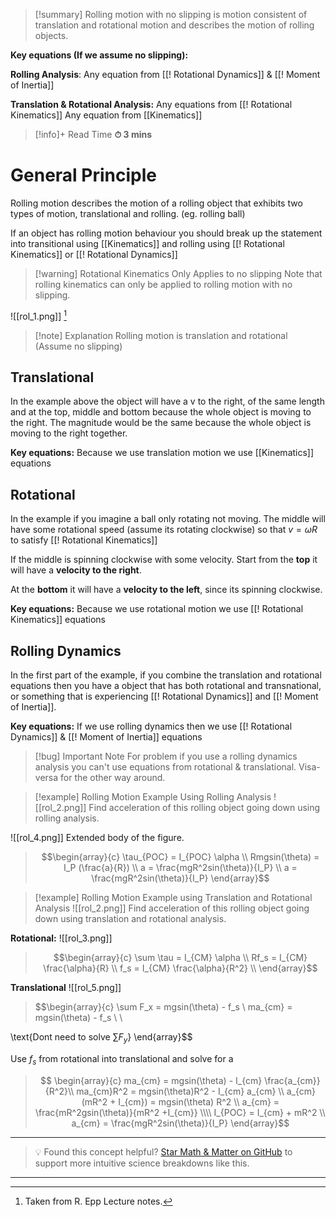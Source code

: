  
>[!summary]
Rolling motion with no slipping is motion consistent of translation and rotational motion and describes the motion of rolling objects.
>
**Key equations (If we assume no slipping):**
>
**Rolling Analysis**:
Any equation from [[! Rotational Dynamics]] & [[! Moment of Inertia]]
>
**Translation & Rotational Analysis:**
Any equations from [[! Rotational Kinematics]]
Any equation from [[Kinematics]]

>[!info]+ Read Time
**⏱ 3 mins**
# General Principle
Rolling motion describes the motion of a rolling object that exhibits two types of motion, translational and rolling. (eg. rolling ball)

If an object has rolling motion behaviour you should break up the statement into transitional using [[Kinematics]] and rolling using [[! Rotational Kinematics]] or [[! Rotational Dynamics]]

>[!warning] Rotational Kinematics Only Applies to no slipping
Note that rolling kinematics can only be applied to rolling motion with no slipping. 

![[rol_1.png]]
[^1]
>[!note] Explanation
Rolling motion is translation and rotational (Assume no slipping)

## Translational 
In the example above the object will have a v to the right, of the same length and at the top, middle and bottom because the whole object is moving to the right. The magnitude would be the same because the whole object is moving to the right together.

**Key equations:**
Because we use translation motion we use [[Kinematics]] equations
## Rotational 
In the example if you imagine a ball only rotating not moving. The middle will have some rotational speed (assume its rotating clockwise) so that $v = \omega R$ to satisfy [[! Rotational Kinematics]]

If the middle is spinning clockwise with some velocity. Start from the **top** it will have a **velocity to the right**. 

At the **bottom** it will have a **velocity to the left**, since its spinning clockwise.

**Key equations:**
Because we use rotational motion we use [[! Rotational Kinematics]] equations
## Rolling Dynamics 
In the first part of the example, if you combine the translation and rotational equations then you have a object that has both rotational and transnational, or something that is experiencing [[! Rotational Dynamics]] and [[! Moment of Inertia]].

**Key equations:**
If we use rolling dynamics then we use [[! Rotational Dynamics]] & [[! Moment of Inertia]] equations

>[!bug] Important Note
For problem if you use a rolling dynamics analysis you can't use equations from rotational & translational. Visa-versa for the other way around.


>[!example] Rolling Motion Example Using Rolling Analysis 
![[rol_2.png]]
Find acceleration of this rolling object going down using rolling analysis.
>
![[rol_4.png]]
Extended body of the figure. 
>
>$$\begin{array}{c}
\tau_{POC} = I_{POC} \alpha \\ 
Rmgsin(\theta) = I_P (\frac{a}{R}) \\ 
a = \frac{mgR^2sin(\theta)}{I_P} \\ 
a = \frac{mgR^2sin(\theta)}{I_P}
\end{array}$$

>[!example] Rolling Motion Example using Translation and Rotational Analysis 
![[rol_2.png]]
Find acceleration of this rolling object going down using translation and rotational analysis.
>
**Rotational:**
![[rol_3.png]]
>
>$$\begin{array}{c}
\sum \tau = I_{CM} \alpha \\ 
Rf_s = I_{CM} \frac{\alpha}{R} \\ 
f_s = I_{CM} \frac{\alpha}{R^2} \\ 
\end{array}$$
>
**Translational**
![[rol_5.png]]
>$$\begin{array}{c}
\sum F_x = mgsin(\theta) - f_s \\ 
ma_{cm} = mgsin(\theta) - f_s \\ \\
>
\text{Dont need to solve $\sum F_y$} 
\end{array}$$
>
Use $f_s$ from rotational into translational and solve for a
>
>$$
\begin{array}{c}
ma_{cm} = mgsin(\theta) - I_{cm} \frac{a_{cm}}{R^2}\\
ma_{cm}R^2 = mgsin(\theta)R^2 - I_{cm} a_{cm} \\ 
a_{cm} (mR^2 + I_{cm}) = mgsin(\theta) R^2 \\ 
a_{cm} = \frac{mR^2gsin(\theta)}{mR^2 +I_{cm}} \\\\
I_{POC} = I_{cm} + mR^2 \\ 
a_{cm} = \frac{mgR^2sin(\theta)}{I_P} 
\end{array}$$

[^1]: Taken from R. Epp Lecture notes.

---

> 💡 Found this concept helpful? [Star Math & Matter on GitHub](https://github.com/rajeevphysics/Obsidan-MathMatter) to support more intuitive science breakdowns like this.

---
